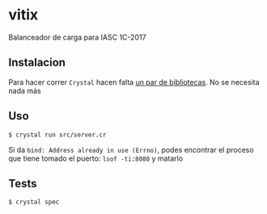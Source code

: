 # vitix
Balanceador de carga para IASC 1C-2017

## Instalacion
Para hacer correr `Crystal` hacen falta [un par de bibliotecas](https://github.com/crystal-lang/crystal/wiki/All-required-libraries).
No se necesita nada más

## Uso
`$ crystal run src/server.cr`

Si da `bind: Address already in use (Errno)`, podes encontrar el proceso que tiene tomado el puerto: `lsof -ti:8080` y matarlo

## Tests
`$ crystal spec`
